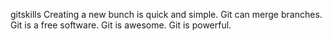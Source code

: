 gitskills
Creating a new bunch is quick and simple.
Git can merge branches.
Git is a free software.
Git is awesome.
Git is powerful.

